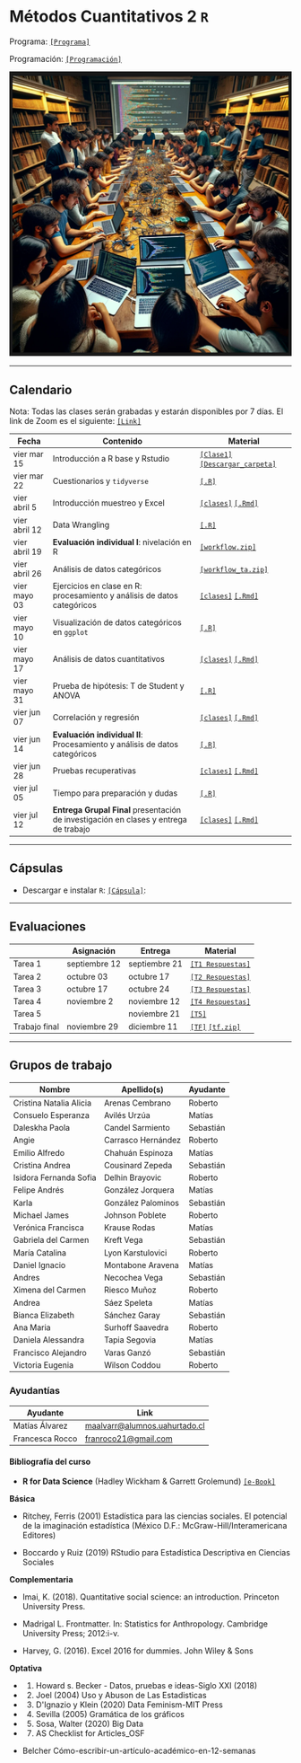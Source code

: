 # Métodos Cuantitativos 2 `R`


Programa: [`[Programa]`](https://ginowrs.github.io/mc2/files/programa_2024.pdf) 

Programación: [`[Programación]`](https://ginowrs.github.io/mc2/files/programacion_2024.pdf) 


![useR](files/curso_mc2.png)

---
## Calendario

Nota: Todas las clases serán grabadas y estarán disponibles por 7 días. El link de Zoom es el siguiente: [`[Link]`](https://puc.zoom.us/j/88146189946)


| Fecha             | Contenido                                                      | Material                                                                                                                                                  |
|-------------------|---------------------------------------------------------------|----------------------------------------------------------------------------------------------------------------------------------------------------------|
| vier mar 15       | Introducción a R base y Rstudio                               | [`[Clase1]`](https://ginowrs.github.io/mc2/clases/clase_01/clase_1#1) [`[Descargar_carpeta]`](clases/clase_01.zip)                                        |
| vier mar 22        | Cuestionarios y `tidyverse`                             |  [`[.R]`](clases/class_1/class_1.R)                                            |
| vier abril 5         | Introducción muestreo y Excel                                 | [`[clases]`](https://ginowrs.github.io/plantilla_curso/clases/Clase_2/Clase_2#1) [`[.Rmd]`](clases/class_2/class_2.Rmd)                                                                                                                                                         |
| vier abril 12         | Data Wrangling                                 |  [`[.R]`](clases/class_2/class_2.R)                                                                                                                                                         |
| vier abril 19        | **Evaluación individual I**: nivelación en R                                                      | [`[workflow.zip]`](clases/class_4/workflow.zip)                                                                                                                                                       |
| vier abril 26       | Análisis de datos categóricos                                                    |  [`[workflow_ta.zip]`](clases/class_4/workflow_ta.zip)                                                                                                                                                              |
| vier mayo 03        | Ejercicios en clase en R: procesamiento y análisis de datos categóricos            |  [`[clases]`](https://mebucca.github.io/dar_soc4001/clases/class_5/class_5#1) [`[.Rmd]`](clases/class_5/class_5.Rmd)                                                                                                                                                        |
| vier mayo 10        | Visualización de datos categóricos en `ggplot`            |  [`[.R]`](clases/class_5/class_5.R)                                                                                                                                                              |
| vier mayo 17       |  Análisis de datos cuantitativos           |     [`[clases]`](https://mebucca.github.io/dar_soc4001/clases/class_6/class_6#1) [`[.Rmd]`](clases/class_6/class_6.Rmd)                                                                                                                                                                                                        |
| vier mayo 31         | Prueba de hipótesis: T de Student y ANOVA            |   [`[.R]`](clases/class_6/class_6.R)                                                                                                                                                          |
| vier jun 07        | Correlación y regresión |          [`[clases]`](https://mebucca.github.io/dar_soc4001/clases/class_7/class_7#1) [`[.Rmd]`](clases/class_7/class_7.Rmd)                                                                                                                                                 |
| vier jun 14        | **Evaluación individual II**: Procesamiento y análisis de datos categóricos |            [`[.R]`](clases/class_7/class_7.R)                                                                                                                                                  |
| vier jun 28        | Pruebas recuperativas           |          [`[clases]`](https://mebucca.github.io/dar_soc4001/clases/class_9/class_9#1) [`[.Rmd]`](clases/class_9/class_9.Rmd)                                                                                                                                                |
| vier jul 05        | Tiempo para preparación y dudas           |   [`[.R]`](clases/class_9/class_9.R)                                                                                                                                                        |
| vier jul 12        | **Entrega Grupal Final** presentación de investigación en clases y entrega de trabajo                                   | [`[clases]`](https://mebucca.github.io/dar_soc4001/clases/class_10/class_10#1) [`[.Rmd]`](clases/class_10/class_10.Rmd)                                                                                                                                                         |



---
## Cápsulas

- Descargar e instalar `R`: [`[Cápsula]`](https://posit.co/download/rstudio-desktop/): 


---
## Evaluaciones 

|                | Asignación   | Entrega       | Material |
|----------------|--------------|---------------|----------|
| Tarea 1        | septiembre 12 | septiembre 21 |  [`[T1 Respuestas]`](homework/t_1_answers.pdf)        |
| Tarea 2        | octubre 03    | octubre 17    |  [`[T2 Respuestas]`](https://mebucca.github.io/dar_soc4001/homework/t_2#1)            |
| Tarea 3        | octubre 17    | octubre 24    |  [`[T3 Respuestas]`](https://mebucca.github.io/dar_soc4001/homework/t_3#1)         | 
| Tarea 4        | noviembre 2   | noviembre 12  |  [`[T4 Respuestas]`](https://mebucca.github.io/dar_soc4001/homework/t_4_answer#1)       |
| Tarea 5        |   | noviembre 21  |           [`[T5]`](https://mebucca.github.io/dar_soc4001/homework/t_5#1)  | 
| Trabajo final  | noviembre 29 | diciembre 11   |  [`[TF]`](https://mebucca.github.io/dar_soc4001/homework/tf#1) [`[tf.zip]`](homework/tf.zip) |




---
## Grupos de trabajo

| Nombre                 | Apellido(s)          | Ayudante  |
|------------------------|----------------------|-----------|
| Cristina Natalia Alicia | Arenas Cembrano      | Roberto   |
| Consuelo Esperanza     | Avilés Urzúa         | Matías    |
| Daleskha Paola         | Candel Sarmiento     | Sebastián |
| Angie                  | Carrasco Hernández   | Roberto   |
| Emilio Alfredo         | Chahuán Espinoza     | Matías    |
| Cristina Andrea        | Cousinard Zepeda     | Sebastián |
| Isidora Fernanda Sofia | Delhin Brayovic      | Roberto   |
| Felipe Andrés          | González Jorquera    | Matías    |
| Karla                  | González Palominos   | Sebastián |
| Michael James          | Johnson Poblete      | Roberto   |
| Verónica Francisca     | Krause Rodas         | Matías    |
| Gabriela del Carmen    | Kreft Vega           | Sebastián |
| María Catalina         | Lyon Karstulovici    | Roberto   |
| Daniel Ignacio         | Montabone Aravena    | Matías    |
| Andres                 | Necochea Vega        | Sebastián |
| Ximena del Carmen      | Riesco Muñoz         | Roberto   |
| Andrea                 | Sáez Speleta         | Matías    |
| Bianca Elizabeth       | Sánchez Garay        | Sebastián |
| Ana Maria              | Surhoff Saavedra     | Roberto   |
| Daniela Alessandra     | Tapia Segovia        | Matías    |
| Francisco Alejandro    | Varas Ganzó          | Sebastián |
| Victoria Eugenia       | Wilson Coddou        | Roberto   |


### Ayudantías

| Ayudante              | Link |
|-----------------------|------|
| Matías Álvarez       | maalvarr@alumnos.uahurtado.cl|
| Francesca Rocco     | franroco21@gmail.com|


#### Bibliografía del curso

- **R for Data Science** (Hadley Wickham & Garrett Grolemund) [`[e-Book]`](https://r4ds.had.co.nz/)

**Básica**

- Ritchey, Ferris (2001) Estadística para las ciencias sociales. El potencial de la imaginación estadística (México D.F.: McGraw-Hill/Interamericana Editores)

- Boccardo y Ruiz (2019) RStudio para Estadística Descriptiva en Ciencias Sociales

**Complementaria**

- Imai, K. (2018). Quantitative social science: an introduction. Princeton University Press.

- Madrigal L. Frontmatter. In: Statistics for Anthropology. Cambridge University Press; 2012:i-v. 

- Harvey, G. (2016). Excel 2016 for dummies. John Wiley & Sons

**Optativa**

- 01. Howard s. Becker - Datos, pruebas e ideas-Siglo XXI (2018)

- 02. Joel (2004) Uso y Abuson de Las Estadisticas

- 03. D'Ignazio y Klein (2020) Data Feminism-MIT Press
 
- 04. Sevilla (2005) Gramática de los gráficos

- 05. Sosa, Walter (2020) Big Data

- 07. AS Checklist for Articles_OSF

- Belcher Cómo-escribir-un-artículo-académico-en-12-semanas




